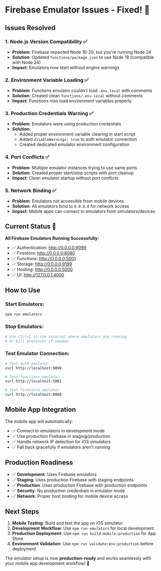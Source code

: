 # Firebase Emulator Issues - Fixed! 🎉

## Issues Resolved

### 1. Node.js Version Compatibility ✅
- **Problem**: Firebase expected Node 16-20, but you're running Node 24
- **Solution**: Updated `functions/package.json` to use Node 18 (compatible with Node 24)
- **Impact**: Emulators now start without engine warnings

### 2. Environment Variable Loading ✅
- **Problem**: Functions emulator couldn't load `.env.local` with comments
- **Solution**: Created clean `functions/.env.local` without comments
- **Impact**: Functions now load environment variables properly

### 3. Production Credentials Warning ✅
- **Problem**: Emulators were using production credentials
- **Solution**: 
  - Added proper environment variable clearing in start script
  - Added `disableWarnings: true` to auth emulator connection
  - Created dedicated emulator environment configuration

### 4. Port Conflicts ✅
- **Problem**: Multiple emulator instances trying to use same ports
- **Solution**: Created proper start/stop scripts with port cleanup
- **Impact**: Clean emulator startup without port conflicts

### 5. Network Binding ✅
- **Problem**: Emulators not accessible from mobile devices
- **Solution**: All emulators bind to `0.0.0.0` for network access
- **Impact**: Mobile apps can connect to emulators from simulators/devices

## Current Status 🚀

**All Firebase Emulators Running Successfully:**
- ✅ Authentication: http://0.0.0.0:9099
- ✅ Firestore: http://0.0.0.0:8080  
- ✅ Functions: http://0.0.0.0:5001
- ✅ Storage: http://0.0.0.0:9199
- ✅ Hosting: http://0.0.0.0:5000
- ✅ UI: http://127.0.0.1:4000

## How to Use

### Start Emulators:
```bash
npm run emulators
```

### Stop Emulators:
```bash
# Use Ctrl+C in the terminal where emulators are running
# Or kill processes if needed
```

### Test Emulator Connection:
```bash
# Test auth emulator
curl http://localhost:9099

# Test functions emulator
curl http://localhost:5001

# Test firestore emulator
curl http://localhost:8080
```

## Mobile App Integration

The mobile app will automatically:
- ✅ Connect to emulators in development mode
- ✅ Use production Firebase in staging/production
- ✅ Handle network IP detection for iOS simulators
- ✅ Fall back gracefully if emulators aren't running

## Production Readiness

- ✅ **Development**: Uses Firebase emulators
- ✅ **Staging**: Uses production Firebase with staging endpoints
- ✅ **Production**: Uses production Firebase with production endpoints
- ✅ **Security**: No production credentials in emulator mode
- ✅ **Network**: Proper host binding for mobile device access

## Next Steps

1. **Mobile Testing**: Build and test the app on iOS simulator
2. **Development Workflow**: Use `npm run emulators` for local development
3. **Production Deployment**: Use `npm run build:mobile:production` for App Store
4. **Environment Validation**: Use `npm run validate:env:production` before deployment

The emulator setup is now **production-ready** and works seamlessly with your mobile app development workflow! 🎉
